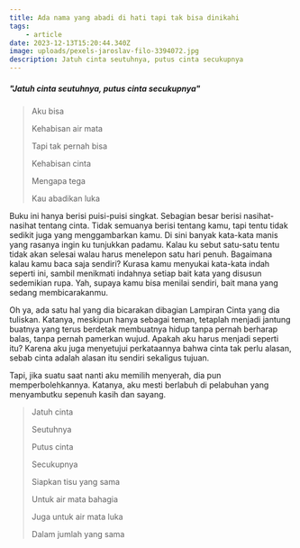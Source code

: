 ```yaml
---
title: Ada nama yang abadi di hati tapi tak bisa dinikahi
tags: 
    - article
date: 2023-12-13T15:20:44.340Z
image: uploads/pexels-jaroslav-filo-3394072.jpg
description: J﻿atuh cinta seutuhnya, putus cinta secukupnya
---
```

##### "J﻿atuh cinta seutuhnya, putus cinta secukupnya"

> A﻿ku bisa
>
> K﻿ehabisan air mata
>
> T﻿api tak pernah bisa 
>
> K﻿ehabisan cinta
>
> M﻿engapa tega
>
> K﻿au abadikan luka

Buku ini hanya berisi puisi-puisi singkat. Sebagian besar berisi nasihat-nasihat tentang cinta. Tidak semuanya berisi tentang kamu, tapi tentu tidak sedikit juga yang menggambarkan kamu. Di sini banyak kata-kata manis yang rasanya ingin ku tunjukkan padamu. Kalau ku sebut satu-satu tentu tidak akan selesai walau harus menelepon satu hari penuh. Bagaimana kalau kamu baca saja sendiri? Kurasa kamu menyukai kata-kata indah seperti ini, sambil menikmati indahnya setiap bait kata yang disusun sedemikian rupa. Yah, supaya kamu bisa menilai sendiri, bait mana yang sedang membicarakanmu. 

Oh ya, ada satu hal yang dia bicarakan dibagian Lampiran Cinta yang dia tuliskan. Katanya, meskipun hanya sebagai teman, tetaplah menjadi jantung buatnya yang terus berdetak membuatnya hidup tanpa pernah berharap balas, tanpa pernah pamerkan wujud. Apakah aku harus menjadi seperti itu? Karena aku juga menyetujui perkataannya bahwa cinta tak perlu alasan, sebab cinta adalah alasan itu sendiri sekaligus tujuan.

Tapi, jika suatu saat nanti aku memilih menyerah, dia pun memperbolehkannya. Katanya, aku mesti berlabuh di pelabuhan yang menyambutku sepenuh kasih dan sayang.

> J﻿atuh cinta
>
> S﻿eutuhnya
>
> P﻿utus cinta
>
> S﻿ecukupnya
>
>
>
> S﻿iapkan tisu yang sama
>
> U﻿ntuk air mata bahagia
>
> J﻿uga untuk air mata luka
>
> D﻿alam jumlah yang sama